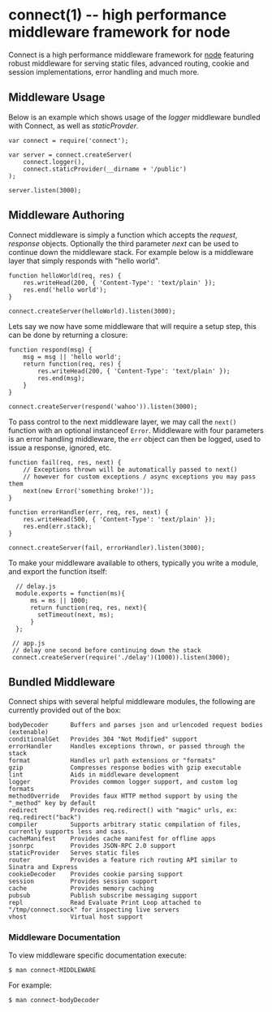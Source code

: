 connect(1) -- high performance middleware framework for node
============================================================

Connect is a high performance middleware framework for [node](http://nodejs.org) featuring
robust middleware for serving static files, advanced routing, cookie and session implementations,
error handling and much more.

## Middleware Usage

Below is an example which shows usage of the _logger_ middleware bundled with Connect, as well as _staticProvder_.

    var connect = require('connect');

    var server = connect.createServer(
		connect.logger(),
		connect.staticProvider(__dirname + '/public')
    );

    server.listen(3000);

## Middleware Authoring

Connect middleware is simply a function which accepts the _request_, _response_ objects. Optionally
the third parameter _next_ can be used to continue down the middleware stack. For example below is
a middleware layer that simply responds with "hello world".

    function helloWorld(req, res) {
	    res.writeHead(200, { 'Content-Type': 'text/plain' });
	    res.end('hello world');
    }

    connect.createServer(helloWorld).listen(3000);

Lets say we now have some middleware that will require a setup step, this can be done by returning a closure:

    function respond(msg) {
	    msg = msg || 'hello world';
	    return function(req, res) {
		    res.writeHead(200, { 'Content-Type': 'text/plain' });
		    res.end(msg);
   	    }
    }

    connect.createServer(respond('wahoo')).listen(3000);

To pass control to the next middleware layer, we may call the `next()` function with an optional instanceof `Error`.
Middleware with four parameters is an error handling middleware, the `err` object can then be logged, used to issue a response, ignored, etc.

    function fail(req, res, next) {
	    // Exceptions thrown will be automatically passed to next()
	    // however for custom exceptions / async exceptions you may pass them
	    next(new Error('something broke!'));
    }

    function errorHandler(err, req, res, next) {
	    res.writeHead(500, { 'Content-Type': 'text/plain' });
	    res.end(err.stack);
    }

    connect.createServer(fail, errorHandler).listen(3000);

To make your middleware available to others, typically you write a module, and export the function itself:

      // delay.js
      module.exports = function(ms){
          ms = ms || 1000;
          return function(req, res, next){
      	    setTimeout(next, ms);
          } 
      };
     
     // app.js
     // delay one second before continuing down the stack
     connect.createServer(require('./delay')(1000)).listen(3000);

## Bundled Middleware

Connect ships with several helpful middleware modules,
the following are currently provided out of the box:

    bodyDecoder      Buffers and parses json and urlencoded request bodies (extenable)
    conditionalGet   Provides 304 "Not Modified" support
    errorHandler     Handles exceptions thrown, or passed through the stack
    format           Handles url path extensions or "formats"
    gzip             Compresses response bodies with gzip executable
    lint             Aids in middleware development
    logger           Provides common logger support, and custom log formats
    methodOverride   Provides faux HTTP method support by using the "_method" key by default 
    redirect         Provides req.redirect() with "magic" urls, ex: req.redirect("back")
    compiler         Supports arbitrary static compilation of files, currently supports less and sass.
    cacheManifest    Provides cache manifest for offline apps
    jsonrpc          Provides JSON-RPC 2.0 support
    staticProvider   Serves static files
    router           Provides a feature rich routing API similar to Sinatra and Express
    cookieDecoder    Provides cookie parsing support
    session          Provides session support
    cache            Provides memory caching
    pubsub           Publish subscribe messaging support
    repl             Read Evaluate Print Loop attached to "/tmp/connect.sock" for inspecting live servers 
    vhost            Virtual host support

### Middleware Documentation

To view middleware specific documentation execute:

    $ man connect-MIDDLEWARE

For example:

    $ man connect-bodyDecoder